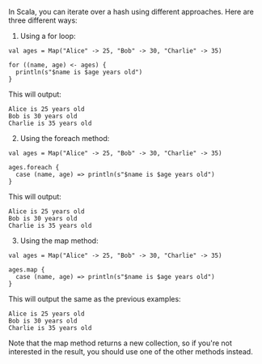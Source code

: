 In Scala, you can iterate over a hash using different approaches. Here are three different ways:

1. Using a for loop:

```
val ages = Map("Alice" -> 25, "Bob" -> 30, "Charlie" -> 35)

for ((name, age) <- ages) {
  println(s"$name is $age years old")
}
```

This will output:
```
Alice is 25 years old
Bob is 30 years old
Charlie is 35 years old
```

2. Using the foreach method:

```
val ages = Map("Alice" -> 25, "Bob" -> 30, "Charlie" -> 35)

ages.foreach {
  case (name, age) => println(s"$name is $age years old")
}
```

This will output:
```
Alice is 25 years old
Bob is 30 years old
Charlie is 35 years old
```

3. Using the map method:

```
val ages = Map("Alice" -> 25, "Bob" -> 30, "Charlie" -> 35)

ages.map {
  case (name, age) => println(s"$name is $age years old")
}
```

This will output the same as the previous examples:
```
Alice is 25 years old
Bob is 30 years old
Charlie is 35 years old
```

Note that the map method returns a new collection, so if you're not interested in the result, you should use one of the other methods instead.